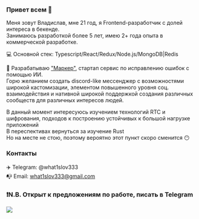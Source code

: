 ### Привет всем 👋

Меня зовут Владислав, мне 21 год, я Frontend-разработчик с долей интереса в бекенде.  
Занимаюсь разработкой более 5 лет, имею 2+ года опыта в коммерческой разработке.  

💻 Основной стек: Typescript/React/Redux/Node.js/MongoDB|Redis

🧠 Разрабатываю ["Маркер"](https://marker.tips), стартап сервис по исправлению ошибок с помощью ИИ.  
Горю желанием создать discord-like мессенджер с возможностями широкой кастомизации, элементом повышенного уровня соц. взаимодействия и нативной широкой поддержкой создания различных сообществ для различных интересов людей.  

В данный момент интересуюсь изучением технологий RTC и шифрования, подходов к построению устойчивых к большой нагрузке приложений  
В переспективах вернуться за изучение Rust  
Но на месте не стою, поэтому вероятно этот пункт скоро сменится 😶

### Контакты

✈️ Telegram: @what1slov333  
📭 Email: what1slov333@gmail.com

### ❗N.B. Открыт к предложениям по работе, писать в Telegram

![](https://komarev.com/ghpvc/?username=what1slov3&color=blueviolet&style=flat-square)
